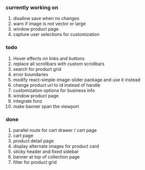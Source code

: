### currently working on

1. disallow save when no changes
2. warn if image is not vector or large
3. window product page
4. capture user selections for customization

### todo

1. Hover effects on links and buttons
2. replace all scrollbars with custom scrollbars
3. search for product grid
4. error boundaries
5. modify react-simple-image-slider package and use it instead
6. change product url to id instead of handle
7. customization options for business info
8. window product page
9. integrate fonz
10. make banner span the viewport

### done

1. parallel route for cart drawer / cart page
2. cart page
3. product detail page
4. display alternate images for product card
5. sticky header and fixed sidebar
6. banner at top of collection page
7. filter for product grid
